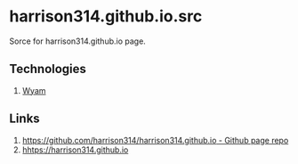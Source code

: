 # harrison314.github.io.src
Sorce for harrison314.github.io page.

## Technologies
1. [Wyam](https://wyam.io/)

## Links
1. [https://github.com/harrison314/harrison314.github.io - Github page repo](https://github.com/harrison314/harrison314.github.io)
1. <hhtps://harrison314.github.io>

